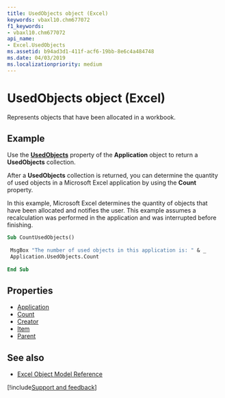 ```yaml
---
title: UsedObjects object (Excel)
keywords: vbaxl10.chm677072
f1_keywords:
- vbaxl10.chm677072
api_name:
- Excel.UsedObjects
ms.assetid: b94ad3d1-411f-acf6-19bb-8e6c4a484748
ms.date: 04/03/2019
ms.localizationpriority: medium
---
```



# UsedObjects object (Excel)

Represents objects that have been allocated in a workbook.


## Example

Use the **[UsedObjects](Excel.Application.UsedObjects.md)** property of the **Application** object to return a **UsedObjects** collection.

After a **UsedObjects** collection is returned, you can determine the quantity of used objects in a Microsoft Excel application by using the **Count** property.

In this example, Microsoft Excel determines the quantity of objects that have been allocated and notifies the user. This example assumes a recalculation was performed in the application and was interrupted before finishing.

```vb
Sub CountUsedObjects() 
 
 MsgBox "The number of used objects in this application is: " & _ 
 Application.UsedObjects.Count 
 
End Sub
```

## Properties

- [Application](Excel.UsedObjects.Application.md)
- [Count](Excel.UsedObjects.Count.md)
- [Creator](Excel.UsedObjects.Creator.md)
- [Item](Excel.UsedObjects.Item.md)
- [Parent](Excel.UsedObjects.Parent.md)

## See also

- [Excel Object Model Reference](overview/Excel/object-model.md)

[!include[Support and feedback](~/includes/feedback-boilerplate.md)]